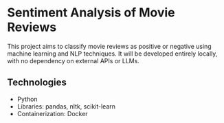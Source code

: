 # Sentiment Analysis of Movie Reviews

This project aims to classify movie reviews as positive or negative using machine learning and NLP techniques. It will be developed entirely locally, with no dependency on external APIs or LLMs.

## Technologies
- Python
- Libraries: pandas, nltk, scikit-learn
- Containerization: Docker